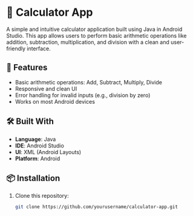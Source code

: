 # 📱 Calculator App

A simple and intuitive calculator application built using Java in Android Studio. This app allows users to perform basic arithmetic operations like addition, subtraction, multiplication, and division with a clean and user-friendly interface.

## 🚀 Features

- Basic arithmetic operations: Add, Subtract, Multiply, Divide
- Responsive and clean UI
- Error handling for invalid inputs (e.g., division by zero)
- Works on most Android devices

## 🛠️ Built With

- **Language**: Java  
- **IDE**: Android Studio  
- **UI**: XML (Android Layouts)  
- **Platform**: Android


## 📦 Installation

1. Clone this repository:
   ```bash
   git clone https://github.com/yourusername/calculator-app.git
